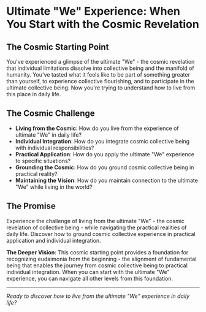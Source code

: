 # Ultimate "We" Experience: When You Start with the Cosmic Revelation

## The Cosmic Starting Point
You've experienced a glimpse of the ultimate "We" - the cosmic revelation that individual limitations dissolve into collective being and the manifold of humanity. You've tasted what it feels like to be part of something greater than yourself, to experience collective flourishing, and to participate in the ultimate collective being. Now you're trying to understand how to live from this place in daily life.

## The Cosmic Challenge
- **Living from the Cosmic**: How do you live from the experience of ultimate "We" in daily life?
- **Individual Integration**: How do you integrate cosmic collective being with individual responsibilities?
- **Practical Application**: How do you apply the ultimate "We" experience to specific situations?
- **Grounding the Cosmic**: How do you ground cosmic collective being in practical reality?
- **Maintaining the Vision**: How do you maintain connection to the ultimate "We" while living in the world?

## The Promise
Experience the challenge of living from the ultimate "We" - the cosmic revelation of collective being - while navigating the practical realities of daily life. Discover how to ground cosmic collective experience in practical application and individual integration.

**The Deeper Vision**: This cosmic starting point provides a foundation for recognizing eudaimonia from the beginning - the alignment of fundamental being that enables the journey from cosmic collective being to practical individual integration. When you can start with the ultimate "We" experience, you can navigate all other levels from this foundation.

---

*Ready to discover how to live from the ultimate "We" experience in daily life?*
